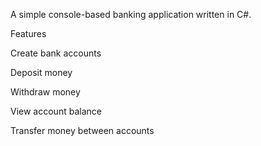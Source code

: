 
A simple console-based banking application written in C#.

Features

Create bank accounts

Deposit money

Withdraw money

View account balance

Transfer money between accounts
